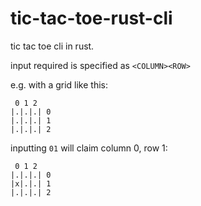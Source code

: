 # tic-tac-toe-rust-cli

tic tac toe cli in rust.

input required is specified as `<COLUMN><ROW>`

e.g. with a grid like this:
```  
 0 1 2
|.|.|.| 0
|.|.|.| 1
|.|.|.| 2
```

inputting `01` will claim column 0, row 1:

```  
 0 1 2
|.|.|.| 0
|x|.|.| 1
|.|.|.| 2
```
